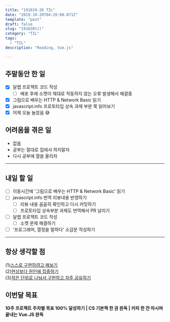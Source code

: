 ```yaml
---
title: "191019-20 TIL"
date: "2019-10-20T04:20:00.071Z"
template: "post"
draft: false
slug: "191020til"
category: "TIL"
tags:
  - "TIL"
description: "Reading, Vue.js"

---
```


## 주말동안 한 일

- [x] 달랩 프로젝트 코드 작성
  - [ ] 배포 후에 소켓이 제대로 작동하지 않는 오류 발생해서 해결중
- [x] 그림으로 배우는 HTTP & Network Basic 읽기
- [x] javascript.info 프로토타입 상속 과제 부분 쭉 읽어보기
- [x] 어제 오늘 놀았음 😅

## 어려움을 겪은 일

-	없음
  -	공부는 절대로 집에서 하지말자
  -	다시 공부에 열을 올리자

---

## 내일 할 일

- [ ] 이동시간에 '그림으로 배우는 HTTP & Network Basic' 읽기
- [ ] javascript.info 번역 리뷰내용 반영하기
  - [ ] 리뷰 내용 꼼꼼히 확인하고 다시 커밋하기
  - [ ] 프로토타입 상속부분 과제도 번역해서 PR 날리기
- [ ] 달랩 프로젝트 코드 작성
  - [ ] 소켓 문제 해결하기
- [ ] '프로그래머, 열정을 말하다' 소감문 작성하기

------



## 항상 생각할 점

(1)<u>스스로 구현하려고 해보기</u> <br>(2)<u>현상보다 원인에 집중하기</u> <br>(3)<u>작은 단위로 나눠서 구현하고 자주 공유하기</u>



## 이번달 목표

**10주 프로젝트 주차별 목표 100% 달성하기 | CS 기본책 한 권 완독 | 커피 한 잔 마시며 끝내는 Vue.JS 완독**

